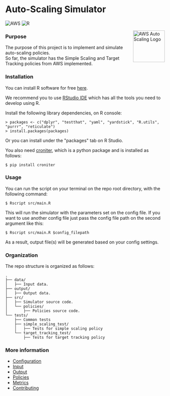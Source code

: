 # Auto-Scaling Simulator   
![AWS](https://img.shields.io/badge/AWS-%23FF9900.svg?style=for-the-badge&logo=amazon-aws&logoColor=white) ![R](https://img.shields.io/badge/r-%23276DC3.svg?style=for-the-badge&logo=r&logoColor=white)

<img 
  src="https://encrypted-tbn1.gstatic.com/images?q=tbn:ANd9GcQVQQd5Aj11dAHIbE0MzK46ll9rGyW8SgXQupbh2gAwdK4ltbPz" align="right" alt="AWS Auto Scaling Logo" width="100" height="100">

### Purpose
The purpose of this project is to implement and simulate auto-scaling policies.  
So far, the simulator has the Simple Scaling and Target Tracking policies from AWS implemented.

### Installation

You can install R software for free [here](https://www.r-project.org/).

We recommend you to use [RStudio IDE](https://www.rstudio.com/products/rstudio/download/)
which has all the tools you need to develop using R.

Install the following library dependencies, on R console:
```
> packages <- c("dplyr", "testthat", "yaml", "yardstick", "R.utils", "purrr", "reticulate")
> install.packages(packages)
```
Or you can install under the "packages" tab on R Studio.

You also need [croniter](), which is a python package and is installed as follows:
```
$ pip install croniter
```

### Usage

You can run the script on your terminal on the repo root directory, with the following command:
```
$ Rscript src/main.R
```
This will run the simulator with the parameters set on the config file.
If you want to use another config file just pass the config file path on
the second argument like this:
```
$ Rscript src/main.R $config_filepath
```

As a result, output file(s) will be generated based on your config settings.

### Organization

The repo structure is organized as follows:

```
.
├── data/
│   ├── Input data.
├── output/
│   ├── Output data.
├── src/
│   ├── Simulator source code.
│   └── policies/
│       ├── Policies source code. 
└── tests/
    ├── Common tests
    ├── simple_scaling_test/
    │   ├── Tests for simple scaling policy
    └── target_tracking_test/
        ├── Tests for target tracking policy
```

### More information

- [Configuration](https://github.com/ufcg-lsd/autoscaling-analyser/wiki/Configuration)
- [Input](https://github.com/ufcg-lsd/autoscaling-analyser/wiki/Input)
- [Output](https://github.com/ufcg-lsd/autoscaling-analyser/wiki/Output)
- [Policies](https://github.com/ufcg-lsd/autoscaling-analyser/wiki/Policies)
- [Metrics](https://github.com/ufcg-lsd/autoscaling-analyser/wiki/Metrics)
- [Contributing](https://github.com/ufcg-lsd/autoscaling-analyser/wiki/Contributing)
